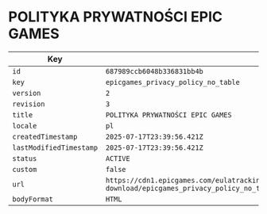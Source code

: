 # POLITYKA PRYWATNOŚCI EPIC GAMES

| Key | Value |
| --- | ----- |
| `id` | `687989ccb6048b336831bb4b` |
| `key` | `epicgames_privacy_policy_no_table` |
| `version` | `2` |
| `revision` | `3` |
| `title` | `POLITYKA PRYWATNOŚCI EPIC GAMES` |
| `locale` | `pl` |
| `createdTimestamp` | `2025-07-17T23:39:56.421Z` |
| `lastModifiedTimestamp` | `2025-07-17T23:39:56.421Z` |
| `status` | `ACTIVE` |
| `custom` | `false` |
| `url` | `https://cdn1.epicgames.com/eulatracking-download/epicgames_privacy_policy_no_table/pl/v2/r3/05203e6db63e4aac004df2d34d6b8511.pdf` |
| `bodyFormat` | `HTML` |

